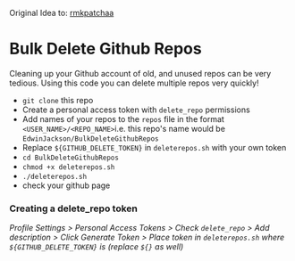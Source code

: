 Original Idea to: [rmkpatchaa](https://gist.github.com/rmkpatchaa/63720cbf744a2bf59a3e9cfe73fc33b0)
# Bulk Delete Github Repos

Cleaning up your Github account of old, and unused repos can be very tedious. Using this code you can delete multiple repos very quickly!

- `git clone` this repo
- Create a personal access token with `delete_repo` permissions
- Add names of your repos to the `repos` file in the format `<USER_NAME>/<REPO_NAME>`i.e. this repo's name would be `EdwinJackson/BulkDeleteGithubRepos`
- Replace `${GITHUB_DELETE_TOKEN}` in `deleterepos.sh` with your own token
- `cd BulkDeleteGithubRepos`
- `chmod +x deleterepos.sh`
- `./deleterepos.sh`
- check your github page

### Creating a delete_repo token

*Profile Settings > Personal Access Tokens > Check `delete_repo` > Add description > Click Generate Token > Place token in `deleterepos.sh` where `${GITHUB_DELETE_TOKEN}` is (replace `${}` as well)*
